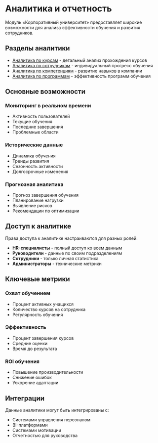 # Аналитика и отчетность

Модуль «Корпоративный университет» предоставляет широкие возможности для анализа эффективности обучения и развития сотрудников.

## Разделы аналитики

- [Аналитика по курсам](courses.md) - детальный анализ прохождения курсов
- [Аналитика по сотрудникам](employees.md) - индивидуальный прогресс обучения
- [Аналитика по компетенциям](competencies-analytics.md) - развитие навыков в компании
- [Аналитика по программам](programs-analytics.md) - эффективность программ обучения

## Основные возможности

### Мониторинг в реальном времени
- Активность пользователей
- Текущие обучения
- Последние завершения
- Проблемные области

### Исторические данные
- Динамика обучения
- Тренды развития
- Сезонность активности
- Долгосрочные изменения

### Прогнозная аналитика
- Прогноз завершения обучения
- Планирование нагрузки
- Выявление рисков
- Рекомендации по оптимизации

## Доступ к аналитике

Права доступа к аналитике настраиваются для разных ролей:
- **HR-специалисты** - полный доступ ко всем данным
- **Руководители** - данные по своим подразделениям
- **Сотрудники** - только личная статистика
- **Администраторы** - технические метрики

## Ключевые метрики

### Охват обучением
- Процент активных учащихся
- Количество курсов на сотрудника
- Регулярность обучения

### Эффективность
- Процент завершения курсов
- Средние оценки
- Время до результата

### ROI обучения
- Повышение производительности
- Снижение ошибок
- Ускорение адаптации

## Интеграции

Данные аналитики могут быть интегрированы с:
- Системами управления персоналом
- BI-платформами
- Системами мотивации
- Отчетностью для руководства 